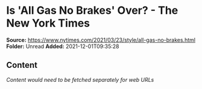# Is 'All Gas No Brakes' Over? - The New York Times

**Source:** https://www.nytimes.com/2021/03/23/style/all-gas-no-brakes.html
**Folder:** Unread
**Added:** 2021-12-01T09:35:28




## Content
*Content would need to be fetched separately for web URLs*
